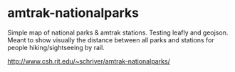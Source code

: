 amtrak-nationalparks
====================

Simple map of national parks &amp; amtrak stations. Testing leafly and geojson. Meant to show visually the distance between all parks and stations for people hiking/sightseeing by rail.

http://www.csh.rit.edu/~schriver/amtrak-nationalparks/
